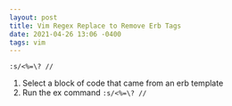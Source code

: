 ```yaml
---
layout: post
title: Vim Regex Replace to Remove Erb Tags
date: 2021-04-26 13:06 -0400
tags: vim
---
```


```
:s/<%=\? //
```

1. Select a block of code that came from an erb template
2. Run the ex command `:s/<%=\? //`
